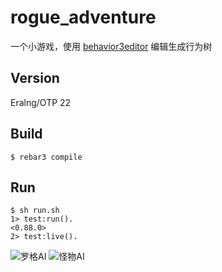 rogue_adventure
=====

一个小游戏，使用 [behavior3editor](https://github.com/behavior3/behavior3editor) 编辑生成行为树

Version
-----
Eralng/OTP 22

Build
-----

    $ rebar3 compile

Run
---

    $ sh run.sh
    1> test:run().
    <0.88.0>
    2> test:live().


![罗格AI](https://github.com/dong50252409/rogue_adventure/example/rogue_ai.png "罗格AI")
![怪物AI](https://github.com/dong50252409/rogue_adventure/example/monster_ai.png "怪物AI")
